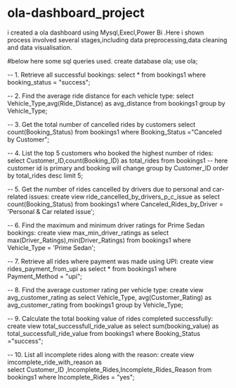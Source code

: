 # ola-dashboard_project
i created a ola dashboard using Mysql,Execl,Power Bi .Here i shown process involved several stages,including data preprocessing,data cleaning and data visualisation.

#below here some sql queries used.
create database ola;
use ola;

-- 1. Retrieve all successful bookings:
select * from bookings1
where booking_status = "success";

-- 2. Find the average ride distance for each vehicle type:
select  Vehicle_Type,avg(Ride_Distance) as avg_distance  from bookings1
group by Vehicle_Type;

-- 3. Get the total number of cancelled rides by customers
select count(Booking_Status)  from bookings1
where Booking_Status ="Canceled by Customer";

-- 4. List the top 5 customers who booked the highest number of rides:
select Customer_ID,count(Booking_ID) as total_rides  from bookings1  -- here customer id is primary and booking will change 
group by Customer_ID
order by total_rides  desc limit 5;

-- 5. Get the number of rides cancelled by drivers due to personal and car-related issues:
create view ride_cancelled_by_drivers_p_c_issue as 
select count(Booking_Status) from bookings1
where Canceled_Rides_by_Driver = 'Personal & Car related issue';

-- 6. Find the maximum and minimum driver ratings for Prime Sedan bookings: 
create view max_min_driver_ratings as 
select max(Driver_Ratings),min(Driver_Ratings) from bookings1
where  Vehicle_Type = 'Prime Sedan';

-- 7. Retrieve all rides where payment was made using UPI:
create view  rides_payment_from_upi as
select *  from bookings1 
where Payment_Method = "upi"; 

-- 8. Find the average customer rating per vehicle type:
create view avg_customer_rating as
select Vehicle_Type, avg(Customer_Rating) as avg_customer_rating
from bookings1
group by Vehicle_Type;

-- 9. Calculate the total booking value of rides completed successfully:
create view total_successfull_ride_value  as
select sum(booking_value) as total_successfull_ride_value from bookings1
where Booking_Status ="success";


-- 10. List all incomplete rides along with the reason: 
create view imcomplete_ride_with_reason as   
select Customer_ID ,Incomplete_Rides,Incomplete_Rides_Reason from bookings1
where Incomplete_Rides = "yes";
